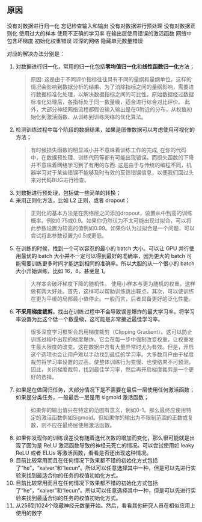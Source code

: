 ## 原因
没有对数据进行归一化
忘记检查输入和输出
没有对数据进行预处理
没有对数据正则化
使用过大的样本
使用不正确的学习率
在输出层使用错误的激活函数
网络中包含坏梯度
初始化权重错误
过深的网络
隐藏单元数量错误

对应的解决办法分别是：

1. 对数据进行归一化，常用的归一化包括**零均值归一化**和**线性函数归一化**方法；
    > 原因: 这是由于不同评价指标往往具有不同的量纲和量纲单位，这样的情况会影响到数据分析的结果，为了消除指标之间的量纲影响，需要进行数据标准化处理，以解决数据指标之间的可比性。原始数据经过数据标准化处理后，各指标处于同一数量级，适合进行综合对比评价。
    此外，大部分神经网络流程都假设输入输出是在0附近的分布，从权值初始化到激活函数、从训练到训练网络的优化算法。
2. 检测训练过程中每个阶段的数据结果，如果是图像数据可以考虑使用可视化的方法；
    > 有时候损失函数的明显减小并不意味着训练工作的完成, 在你的代码中，在数据预处理、训练代码等都有可能出现错误，而损失函数的下降并不意味着网络学习到了有用的东西. 这是由于与传统的编程不同，机器学习对于某些错误不能够及时有效的反馈错误信息，以便我们回过头来对代码BUG进行检查。
3. 对数据进行预处理，包括做一些简单的转换；
4. 采用正则化方法，比如 L2 正则，或者 dropout；
    > 正则化的基本方法是在网络层之间添加dropout，设置从中到高的训练概率。例如0.75或0.9。如果你仍然认为不太可能出现过拟合，可以将此参数设置为较高的值例如0.99。如果你认为过拟合是一个问题，可以尝试将此参数设置为0.5或更低。
5. 在训练的时候，找到一个可以容忍的最小的 batch 大小。可以让 GPU 并行使用最优的 batch 大小并不一定可以得到最好的准确率，因为更大的 batch 可能需要训练更多时间才能达到相同的准确率。所以大胆的从一个很小的 batch 大小开始训练，比如 16，8，甚至是 1。
    > 大样本会破坏梯度下降的随机性。 使用小样本与更为随机的权重。这样做有两大好处。首先，这样可以帮助训练跳出鞍点。其次，可以使训练在更为平缓的局部最小值停止。一般而言，后者具备更好的泛化性能。
6. **不采用梯度裁剪**。找出在训练过程中不会导致误差爆炸的最大学习率。将学习率设置为比这个低一个数量级，这可能是非常接近最佳学习率。
    > 很多深度学习框架会启用梯度裁剪（Clipping Gradient）。这可以防止训练过程中出现的梯度爆炸。它会在每一步中强制改变权重，让权重发生最大限度的改变。这在数据中含有大量异常时尤为有效。但是，开启这个选项也会让用户难以手动找到最佳的学习率。大多数用户由于梯度裁剪将学习率设置的过高，使整体训练行为变慢、也使结果不可预测。因此，关闭梯度裁剪，找到最佳学习率，然后再开启梯度裁剪是一个更好的选择。
7. 如果是在做回归任务，大部分情况下是不需要在最后一层使用任何激活函数；如果是分类任务，一般最后一层是用 sigmoid 激活函数；
    > 如果你的输出值只在特定的范围有意义，例如0-1。那么最终应使用特定的激活函数例如Sigmoid。但如果你的输出为不限制范围的正数或复数，则不应在最终层使用激活函数。
8. 如果你发现你的训练误差没有随着迭代次数的增加而变化，那么很可能就是出现了因为是 ReLU 激活函数导致的神经元死亡的情况。可以尝试使用如 leaky ReLU 或者 ELUs 等激活函数，看看是否还出现这种情况。
9. 目前比较常用而且在任何情况下效果都不错的初始化方式包括了“he”，“xaiver”和“lecun”。所以可以任意选择其中一种，但是可以先进行实验来找到最适合你的任务的权值初始化方式。
10. 目前比较常用而且在任何情况下效果都不错的初始化方式包括了“he”，“xaiver”和“lecun”。所以可以任意选择其中一种，但是可以先进行实验来找到最适合你的任务的权值初始化方式。
11. 从256到1024个隐藏神经元数量开始。然后，看看其他研究人员在相似应用上使用的数字